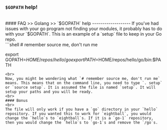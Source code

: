 <br>
<br>

### `$GOPATH` help!
<br>
#### FAQ >> Golang >> `$GOPATH` help
-------------------
If you've had issues with your go program not finding your modules, it
probably has to do with your `$GOPATH`. This is an example of a 
`setup` file to keep in your Go repo.
<br>
```shell
# remember source me, don't run me

export GOPATH=$HOME/repos/hello/go
export PATH=$HOME/repos/hello/go/bin:$PATH
```
<br>
Now, you might be wondering what `# remember source me, don't run me`
means. This means that on the command line, you need to type `. setup`
or `source setup`. It is assumed the file is named `setup`. It will
setup your paths and you will be ready.
<br>
#### Bonus
<br>
The file will only work if you have a `go` directory in your `hello`
repository. If you wanted this to work for `eightball`, you would
change the `hello`s to `eightball`s. If it is a `go-1` repository,
then you would change the `hello`s to `go-1`s and remove the `/go`s.
